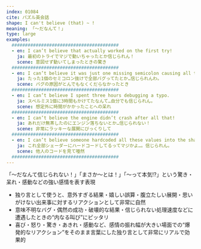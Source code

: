 ```yaml
---
index: 01084
cite: パズル英会話
shape: I can't believe (that) ~ !
meaning: 「〜だなんて！」
type: large
examples:
  ########################################
  - en: I can’t believe that actually worked on the first try!
    ja: 最初のトライでマジで動いちゃったとか信じられん！
    scene: 意図せず動いてしまったときの驚き
  ########################################
  - en: I can’t believe it was just one missing semicolon causing all that.
    ja: たった1個のセミコロン抜けで全部バグってたとか…信じられんわ。
    scene: バグの原因がとんでもなくくだらなかったとき
  ########################################
  - en: I can’t believe I spent three hours debugging a typo.
    ja: スペルミス1個に3時間もかけてたなんて…自分でも信じられん。
    scene: 想定外に時間がかかったことへの呆れ
  ########################################
  - en: I can’t believe the engine didn’t crash after all that!
    ja: あれだけ無茶したのにエンジン落ちないとか…信じられない！
    scene: 非常にラッキーな展開にびっくりして
  ########################################
  - en: I can’t believe someone hardcoded all these values into the shader.
    ja: これ全部シェーダーにハードコードしてるってマジかよ…。信じられん。
    scene: 他人のコードを見て唖然
  ########################################
---
```


「〜だなんて信じられない！」「まさか〜とは！」「〜って本気!?」という驚き・呆れ・感動などの強い感情を表す表現

- 独り言として使うと、意外すぎる結果・嬉しい誤算・腹立たしい展開・思いがけない出来事に対するリアクションとして非常に自然
- 意味不明なバグ・偶然の成功・破壊的な結果・信じられない処理速度などに遭遇したときの“内なる叫び”にピッタリ
- 喜び・怒り・驚き・あきれ・感動など、感情の振れ幅が大きい場面での“爆発的なリアクション”をそのまま言葉にした独り言として非常にリアルで効果的
